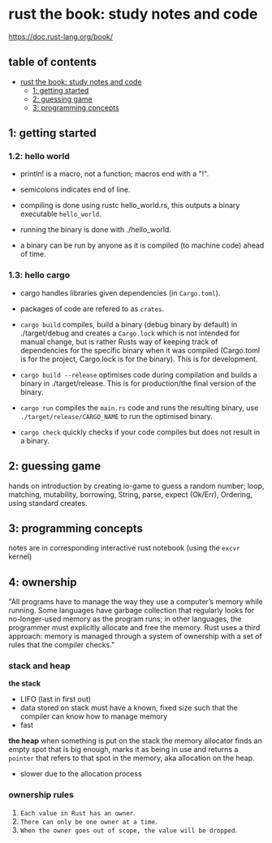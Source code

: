 # rust the book: study notes and code
https://doc.rust-lang.org/book/

## table of contents

- [rust the book: study notes and code](#rust-the-book:-study-notes-and-code)
  - [1: getting started](#1:-getting-started)
  - [2: guessing game](#2:-guessing-game)
  - [3: programming concepts](#3:-programming-concepts)



## 1: getting started
### 1.2: hello world
* println! is a macro, not a function; macros end with a "!".
* semicolons indicates end of line.

* compiling is done using rustc hello_world.rs, this outputs a binary executable `hello_world`.
* running the binary is done with ./hello_world.
* a binary can be run by anyone as it is compiled (to machine code) ahead of time.


### 1.3: hello cargo
* cargo handles libraries given dependencies (in `Cargo.toml`).
* packages of code are refered to as `crates`.

* `cargo build` compiles, build a binary (debug binary by default) in ./target/debug and creates a `Cargo.lock` which is not intended for manual change, but is rather Rusts way of keeping track of dependencies for the specific binary when it was compiled (Cargo.toml is for the project, Cargo.lock is for the binary). This is for development.
* `cargo build --release` optimises code during compilation and builds a binary in ./target/release. This is for production/the final version of the binary.
* `cargo run` compiles the `main.rs` code and runs the resulting binary, use `./target/release/CARGO_NAME` to run the optimised binary.
* `cargo check` quickly checks if your code compiles but does not result in a binary.

## 2: guessing game
hands on introduction by creating io-game to guess a random number; loop, matching, mutability, borrowing, String, parse, expect (Ok/Err), Ordering, using standard creates.

## 3: programming concepts
notes are in corresponding interactive rust notebook (using the `excvr` kernel)

## 4: ownership
"All programs have to manage the way they use a computer’s memory while running. Some languages have garbage collection that regularly looks for no-longer-used memory as the program runs; in other languages, the programmer must explicitly allocate and free the memory. Rust uses a third approach: memory is managed through a system of ownership with a set of rules that the compiler checks."

### stack and heap
**the stack**
* LIFO (last in first out)
* data stored on stack must have a known, fixed size such that the compiler can know how to manage memory
* fast

**the heap**
when something is put on the stack the memory allocator finds an empty spot that is big enough, marks it as being in use and returns a `pointer` that refers to that spot in the memory, aka allocation on the heap.
* slower due to the allocation process

### ownership rules
1. `Each value in Rust has an owner`.
2. `There can only be one owner at a time`.
3. `When the owner goes out of scope, the value will be dropped`.